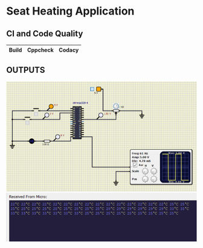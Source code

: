 # Seat Heating Application

## CI and Code Quality

|Build|Cppcheck|Codacy|
|:--:|:--:|:--:|


## OUTPUTS

![application](simulation/application.png)
![UART output](simulation/UART.png)



